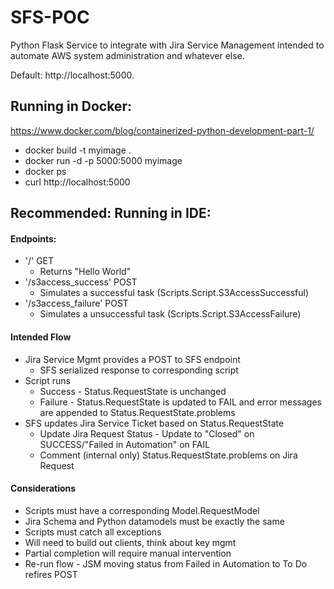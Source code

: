 # SFS-POC

Python Flask Service to integrate with Jira Service Management intended to automate AWS system administration and whatever else. 

Default: http://localhost:5000.

## Running in Docker:
https://www.docker.com/blog/containerized-python-development-part-1/
* docker build -t myimage .
* docker run -d -p 5000:5000 myimage
* docker ps
* curl http://localhost:5000

## Recommended: Running in IDE:

#### Endpoints:
* '/' GET
  * Returns "Hello World"
* '/s3access_success' POST
  * Simulates a successful task (Scripts.Script.S3AccessSuccessful)
* '/s3access_failure' POST
  * Simulates a unsuccessful task (Scripts.Script.S3AccessFailure)
 
#### Intended Flow
* Jira Service Mgmt provides a POST to SFS endpoint
  * SFS serialized response to corresponding script
* Script runs
  * Success - Status.RequestState is unchanged
  * Failure - Status.RequestState is updated to FAIL and error messages are appended to Status.RequestState.problems
* SFS updates Jira Service Ticket based on Status.RequestState
  * Update Jira Request Status - Update to "Closed" on SUCCESS/"Failed in Automation" on FAIL
  * Comment (internal only) Status.RequestState.problems on Jira Request
  
#### Considerations
* Scripts must have a corresponding Model.RequestModel
* Jira Schema and Python datamodels must be exactly the same
* Scripts must catch all exceptions
* Will need to build out clients, think about key mgmt
* Partial completion will require manual intervention
* Re-run flow - JSM moving status from Failed in Automation to To Do refires POST
  
  
